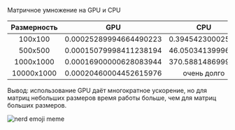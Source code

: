 Матричное умножение на GPU и CPU

| Размерность   | GPU                             | CPU               |
|:-------------:|:---------------:                |:-------------:    |
| 100x100       | 0.00025289994664490223          | 0.39454230002593  |
| 500x500       | 0.00015079998411238194          | 46.0503413999686  |
| 1000x1000     | 0.00016900000628083944          | 370.588148699957  |
| 10000x1000    | 0.00020460004452615976          | очень долго       |

Вывод: использование GPU даёт многократное ускорение,
но для матриц небольших размеров время работы больше, чем для матриц больших размеров.

![nerd emoji meme](https://i.pinimg.com/564x/0d/c7/74/0dc774871b48be3d9417408335676060.jpg)
